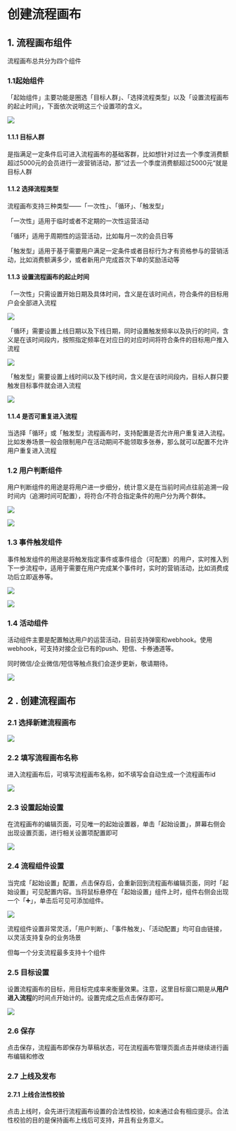 # 创建流程画布

## 1. 流程画布组件

流程画布总共分为四个组件

### 1.1起始组件

「起始组件」主要功能是圈选「目标人群」、「选择流程类型」以及「设置流程画布的起止时间」，下面依次说明这三个设置项的含义。

![](../../../.gitbook/assets/image%20%28388%29.png)

#### **1.1.1 目标人群**

是指满足一定条件后可进入流程画布的基础客群，比如想针对过去一个季度消费额超过5000元的会员进行一波营销活动，那“过去一个季度消费额超过5000元“就是目标人群

#### **1.1.2 选择流程类型**

流程画布支持三种类型——「一次性」、「循环」、「触发型」

「一次性」适用于临时或者不定期的一次性运营活动

「循环」适用于周期性的运营活动，比如每月一次的会员日等

「触发型」适用于基于需要用户满足一定条件或者目标行为才有资格参与的营销活动，比如消费额满多少，或者新用户完成首次下单的奖励活动等

#### **1.1.3 设置流程画布的起止时间**

「一次性」只需设置开始日期及具体时间，含义是在该时间点，符合条件的目标用户会全部进入流程

![](../../../.gitbook/assets/image%20%28390%29.png)

「循环」需要设置上线日期以及下线日期，同时设置触发频率以及执行的时间，含义是在该时间段内，按照指定频率在对应日的对应时间将符合条件的目标用户推入流程

![](../../../.gitbook/assets/image%20%28387%29.png)

「触发型」需要设置上线时间以及下线时间，含义是在该时间段内，目标人群只要触发目标事件就会进入流程

![](../../../.gitbook/assets/image%20%28382%29.png)

#### **1.1.4 是否可重复进入流程**

当选择「循环」或「触发型」流程画布时，支持配置是否允许用户重复进入流程。比如发券场景一般会限制用户在活动期间不能领取多张券，那么就可以配置不允许用户重复进入流程



### 1.2 用户判断组件

用户判断组件的用途是将用户进一步细分，统计意义是在当前时间点往前追溯一段时间内（追溯时间可配置），将符合/不符合指定条件的用户分为两个群体。

![](../../../.gitbook/assets/image%20%28384%29.png)

![](../../../.gitbook/assets/image%20%28383%29.png)



### 1.3 事件触发组件

事件触发组件的用途是将触发指定事件或事件组合（可配置）的用户，实时推入到下一步流程中，适用于需要在用户完成某个事件时，实时的营销活动，比如消费成功后立即返券等。

![](../../../.gitbook/assets/image%20%28386%29.png)

![](../../../.gitbook/assets/image%20%28385%29.png)



### 1.4 活动组件

活动组件主要是配置触达用户的运营活动，目前支持弹窗和webhook。使用webhook，可支持对接企业已有的push、短信、卡券通道等。

同时微信/企业微信/短信等触点我们会逐步更新，敬请期待。

![](../../../.gitbook/assets/image%20%28393%29.png)



## 2 . 创建流程画布

### 2.1 选择新建流程画布

![](../../../.gitbook/assets/image%20%28392%29.png)

### 2.2 填写流程画布名称

进入流程画布后，可填写流程画布名称，如不填写会自动生成一个流程画布id

![](../../../.gitbook/assets/image%20%28395%29.png)

### 2.3 设置起始设置

在流程画布的编辑页面，可见唯一的起始设置器，单击「起始设置」，屏幕右侧会出现设置页面，进行相关设置项配置即可

![](../../../.gitbook/assets/image%20%28394%29.png)

### 2.4 流程组件设置

当完成「起始设置」配置，点击保存后，会重新回到流程画布编辑页面，同时「起始设置」可见配置内容。当将鼠标悬停在「起始设置」组件上时，组件右侧会出现一个「➕」，单击后可见可添加组件。

![](../../../.gitbook/assets/image%20%28389%29.png)

流程组件设置非常灵活，「用户判断」、「事件触发」、「活动配置」均可自由链接，以灵活支持复杂的业务场景

但每一个分支流程最多支持十个组件

### 2.5 目标设置

设置流程画布的目标，用目标完成率来衡量效果。注意，这里目标窗口期是从**用户进入流程**的时间点开始计的。设置完成之后点击保存即可。

![](../../../.gitbook/assets/image%20%28391%29.png)



### 2.6 保存

点击保存，流程画布即保存为草稿状态，可在流程画布管理页面点击并继续进行画布编辑和修改



### 2.7 上线及发布

#### 2.7.1 上线合法性校验

点击上线时，会先进行流程画布设置的合法性校验，如未通过会有相应提示。合法性校验的目的是保持画布上线后可支持，并且有业务意义。



